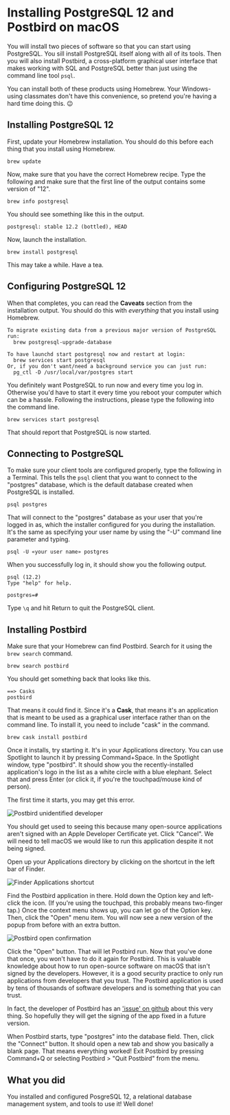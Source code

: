 # Installing PostgreSQL 12 and Postbird on macOS

You will install two pieces of software so that you can start using PostgreSQL.
You sill install PostgreSQL itself along with all of its tools. Then you will
also install Postbird, a cross-platform graphical user interface that makes
working with SQL and PostgreSQL better than just using the command line tool
`psql`.

You can install both of these products using Homebrew. Your Windows-using
classmates don't have this convenience, so pretend you're having a hard time
doing this. 😉

## Installing PostgreSQL 12

First, update your Homebrew installation. You should do this before each thing
that you install using Homebrew.

```shell
brew update
```

Now, make sure that you have the correct Homebrew recipe. Type the following
and make sure that the first line of the output contains some version of "12".

```shell
brew info postgresql
```

You should see something like this in the output.

```
postgresql: stable 12.2 (bottled), HEAD
```

Now, launch the installation.

```
brew install postgresql
```

This may take a while. Have a tea.

## Configuring PostgreSQL 12

When that completes, you can read the **Caveats** section from the installation
output. You should do this with _everything_ that you install using Homebrew.

```shell
To migrate existing data from a previous major version of PostgreSQL run:
  brew postgresql-upgrade-database

To have launchd start postgresql now and restart at login:
  brew services start postgresql
Or, if you don't want/need a background service you can just run:
  pg_ctl -D /usr/local/var/postgres start
```

You definitely want PostgreSQL to run now and every time you log in. Otherwise
you'd have to start it every time you reboot your computer which can be a
hassle. Following the instructions, please type the following into the command
line.

```shell
brew services start postgresql
```

That should report that PostgreSQL is now started.

## Connecting to PostgreSQL

To make sure your client tools are configured properly, type the following in
a Terminal. This tells the `psql` client that you want to connect to the
"postgres" database, which is the default database created when PostgreSQL is
installed.

```shell
psql postgres
```

That will connect to the "postgres" database as your user that you're logged in
as, which the installer configured for you during the installation. It's the
same as specifying your user name by using the "-U" command line parameter and
typing.

```
psql -U «your user name» postgres
```

When you successfully log in, it should show you the following output.

```
psql (12.2)
Type "help" for help.

postgres=#
```

Type `\q` and hit Return to quit the PostgreSQL client.

## Installing Postbird

Make sure that your Homebrew can find Postbird. Search for it using the `brew search` command.

```shell
brew search postbird
```

You should get something back that looks like this.

```
==> Casks
postbird
```

That means it could find it. Since it's a **Cask**, that means it's an
application that is meant to be used as a graphical user interface rather than
on the command line. To install it, you need to include "cask" in the command.

```shell
brew cask install postbird
```

Once it installs, try starting it. It's in your Applications directory. You can
use Spotlight to launch it by pressing Command+Space. In the Spotlight window,
type "postbird". It should show you the recently-installed application's logo in
the list as a white circle with a blue elephant. Select that and press Enter (or
click it, if you're the touchpad/mouse kind of person).

The first time it starts, you may get this error.

![Postbird unidentified developer]

You should get used to seeing this because many open-source applications aren't
signed with an Apple Developer Certificate yet. Click "Cancel". We will need
to tell macOS we would like to run this application despite it not being signed.

Open up your Applications directory by clicking on the shortcut in the left bar
of Finder.

![Finder Applications shortcut]

Find the Postbird application in there. Hold down the Option key and left-click
the icon. (If you're using the touchpad, this probably means two-finger tap.)
Once the context menu shows up, you can let go of the Option key. Then, click
the "Open" menu item. You will now see a new version of the popup from before
with an extra button.

![Postbird open confirmation]

Click the "Open" button. That will let Postbird run. Now that you've done that
once, you won't have to do it again for Postbird. This is valuable knowledge
about how to run open-source software on macOS that isn't signed by the
developers. However, it is a good security practice to only run applications
from developers that you trust. The Postbird application is used by tens of
thousands of software developers and is something that you can trust.

In fact, the developer of Postbird has an ['issue' on github] about this very
thing. So hopefully they will get the signing of the app fixed in a future
version.

When Postbird starts, type "postgres" into the database field. Then, click the
"Connect" button. It should open a new tab and show you basically a blank page.
That means everything worked! Exit Postbird by pressing Command+Q or selecting
Postbird > "Quit Postbird" from the menu.

## What you did

You installed and configured PosgreSQL 12, a relational database management
system, and tools to use it! Well done!

[postbird unidentified developer]: https://appacademy-open-assets.s3-us-west-1.amazonaws.com/Module-SQL/assets/postbird-installation-unidentified-developer.png
[finder applications shortcut]: https://appacademy-open-assets.s3-us-west-1.amazonaws.com/Module-SQL/assets/finder-applications-shortcut.png
[postbird open confirmation]: https://appacademy-open-assets.s3-us-west-1.amazonaws.com/Module-SQL/assets/postbird-installation-open-confirmation.png
['issue' on github]: https://github.com/Paxa/postbird/issues/16
